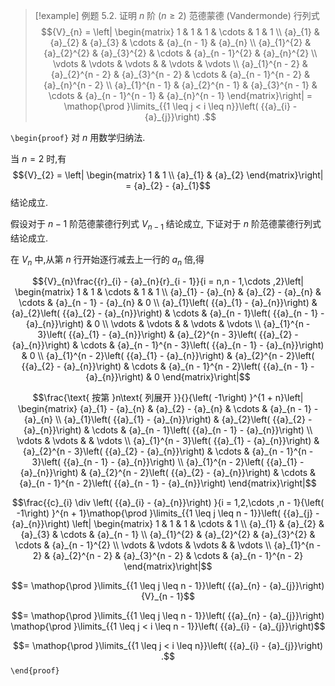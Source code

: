 
> [!example] 例题 5.2. 
> 证明 $n$ 阶 $\left( {n \geq 2}\right)$ 范德蒙德 (Vandermonde) 行列式
> $${V}_{n} = \left| \begin{matrix} 1 & 1 & 1 & \cdots & 1 & 1 \\ {a}_{1} & {a}_{2} & {a}_{3} & \cdots & {a}_{n - 1} & {a}_{n} \\ {a}_{1}^{2} & {a}_{2}^{2} & {a}_{3}^{2} & \cdots & {a}_{n - 1}^{2} & {a}_{n}^{2} \\ \vdots & \vdots & \vdots & & \vdots & \vdots \\ {a}_{1}^{n - 2} & {a}_{2}^{n - 2} & {a}_{3}^{n - 2} & \cdots & {a}_{n - 1}^{n - 2} & {a}_{n}^{n - 2} \\ {a}_{1}^{n - 1} & {a}_{2}^{n - 1} & {a}_{3}^{n - 1} & \cdots & {a}_{n - 1}^{n - 1} & {a}_{n}^{n - 1} \end{matrix}\right| = \mathop{\prod }\limits_{{1 \leq j < i \leq n}}\left( {{a}_{i} - {a}_{j}}\right) .$$

`\begin{proof}`
对 $n$ 用数学归纳法.

当 $n = 2$ 时,有
$${V}_{2} = \left| \begin{matrix} 1 & 1 \\ {a}_{1} & {a}_{2} \end{matrix}\right| = {a}_{2} - {a}_{1}$$
结论成立. 

假设对于 $n - 1$ 阶范德蒙德行列式 ${V}_{n - 1}$ 结论成立, 
下证对于 $n$ 阶范德蒙德行列式结论成立.

在 ${V}_{n}$ 中,从第 $n$ 行开始逐行减去上一行的 ${a}_{n}$ 倍,得

$${V}_{n}\frac{{r}_{i} - {a}_{n}{r}_{i - 1}}{i = n,n - 1,\cdots ,2}\left| \begin{matrix} 1 & 1 & \cdots & 1 & 1 \\ {a}_{1} - {a}_{n} & {a}_{2} - {a}_{n} & \cdots & {a}_{n - 1} - {a}_{n} & 0 \\ {a}_{1}\left( {{a}_{1} - {a}_{n}}\right) & {a}_{2}\left( {{a}_{2} - {a}_{n}}\right) & \cdots & {a}_{n - 1}\left( {{a}_{n - 1} - {a}_{n}}\right) & 0 \\ \vdots & \vdots & & \vdots & \vdots \\ {a}_{1}^{n - 3}\left( {{a}_{1} - {a}_{n}}\right) & {a}_{2}^{n - 3}\left( {{a}_{2} - {a}_{n}}\right) & \cdots & {a}_{n - 1}^{n - 3}\left( {{a}_{n - 1} - {a}_{n}}\right) & 0 \\ {a}_{1}^{n - 2}\left( {{a}_{1} - {a}_{n}}\right) & {a}_{2}^{n - 2}\left( {{a}_{2} - {a}_{n}}\right) & \cdots & {a}_{n - 1}^{n - 2}\left( {{a}_{n - 1} - {a}_{n}}\right) & 0 \end{matrix}\right|$$

$$\frac{\text{ 按第 }n\text{ 列展开 }}{}{\left( -1\right) }^{1 + n}\left| \begin{matrix} {a}_{1} - {a}_{n} & {a}_{2} - {a}_{n} & \cdots & {a}_{n - 1} - {a}_{n} \\ {a}_{1}\left( {{a}_{1} - {a}_{n}}\right) & {a}_{2}\left( {{a}_{2} - {a}_{n}}\right) & \cdots & {a}_{n - 1}\left( {{a}_{n - 1} - {a}_{n}}\right) \\ \vdots & \vdots & & \vdots \\ {a}_{1}^{n - 3}\left( {{a}_{1} - {a}_{n}}\right) & {a}_{2}^{n - 3}\left( {{a}_{2} - {a}_{n}}\right) & \cdots & {a}_{n - 1}^{n - 3}\left( {{a}_{n - 1} - {a}_{n}}\right) \\ {a}_{1}^{n - 2}\left( {{a}_{1} - {a}_{n}}\right) & {a}_{2}^{n - 2}\left( {{a}_{2} - {a}_{n}}\right) & \cdots & {a}_{n - 1}^{n - 2}\left( {{a}_{n - 1} - {a}_{n}}\right) \end{matrix}\right|$$

$$\frac{{c}_{i} \div \left( {{a}_{i} - {a}_{n}}\right) }{i = 1,2,\cdots ,n - 1}{\left( -1\right) }^{n + 1}\mathop{\prod }\limits_{{1 \leq j \leq n - 1}}\left( {{a}_{j} - {a}_{n}}\right) \left| \begin{matrix} 1 & 1 & 1 & \cdots & 1 \\ {a}_{1} & {a}_{2} & {a}_{3} & \cdots & {a}_{n - 1} \\ {a}_{1}^{2} & {a}_{2}^{2} & {a}_{3}^{2} & \cdots & {a}_{n - 1}^{2} \\ \vdots & \vdots & \vdots & & \vdots \\ {a}_{1}^{n - 2} & {a}_{2}^{n - 2} & {a}_{3}^{n - 2} & \cdots & {a}_{n - 1}^{n - 2} \end{matrix}\right|$$

$$= \mathop{\prod }\limits_{{1 \leq j \leq n - 1}}\left( {{a}_{n} - {a}_{j}}\right) {V}_{n - 1}$$

$$= \mathop{\prod }\limits_{{1 \leq j \leq n - 1}}\left( {{a}_{n} - {a}_{j}}\right) \mathop{\prod }\limits_{{1 \leq j < i \leq n - 1}}\left( {{a}_{i} - {a}_{j}}\right)$$

$$= \mathop{\prod }\limits_{{1 \leq j < i \leq n}}\left( {{a}_{i} - {a}_{j}}\right) .$$
`\end{proof}`